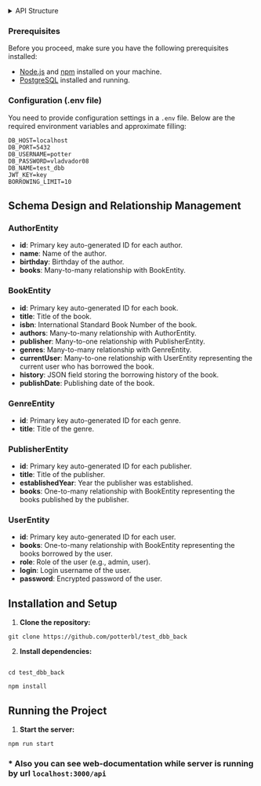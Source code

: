 <details>
  <summary>API Structure</summary>

  <table>
    <thead>
      <tr>
        <th>Route</th>
        <th>Description</th>
        <th>Methods</th>
      </tr>
    </thead>
    <tbody>
      <tr>
        <td>/authors/{id}/books</td>
        <td>Get books by author ID</td>
        <td>GET</td>
      </tr>
      <tr>
        <td>/authors</td>
        <td>Create a new author</td>
        <td>POST</td>
      </tr>
      <tr>
        <td>/books</td>
        <td>Create a new book</td>
        <td>POST</td>
      </tr>
      <tr>
        <td>/books/{id}/history</td>
        <td>Get borrowing history for a book</td>
        <td>GET</td>
      </tr>
      <tr>
        <td>/books/borrow</td>
        <td>Borrow a book</td>
        <td>POST</td>
      </tr>
      <tr>
        <td>/books/return</td>
        <td>Return a borrowed book</td>
        <td>POST</td>
      </tr>
      <tr>
        <td>/auth/sign</td>
        <td>Sign up a new user</td>
        <td>POST</td>
      </tr>
      <tr>
        <td>/auth/login</td>
        <td>Log in user</td>
        <td>POST</td>
      </tr>
      <tr>
        <td>/genres</td>
        <td>Create a new genre</td>
        <td>POST</td>
      </tr>
      <tr>
        <td>/publishers</td>
        <td>Create/Get a publisher</td>
        <td>POST/GET</td>
      </tr>
    </tbody>
  </table>

Additional Information:
- OpenAPI Version: 3.0.0
- Title: Advanced Library Management System API
- Version: 1.0
- Schemas:
  - AuthorDto
  - UserEntity
  - BookDto
  - UserDto
  - GenreDto
  - PublisherDto

</details>

### Prerequisites

Before you proceed, make sure you have the following prerequisites installed:

- [Node.js](https://nodejs.org/) and [npm](https://www.npmjs.com/) installed on your machine.
- [PostgreSQL](https://www.postgresql.org/) installed and running.

### Configuration (.env file)

You need to provide configuration settings in a `.env` file. Below are the required environment variables and approximate filling:

```plaintext
DB_HOST=localhost
DB_PORT=5432
DB_USERNAME=potter
DB_PASSWORD=vladvador08
DB_NAME=test_dbb
JWT_KEY=key
BORROWING_LIMIT=10
```


## Schema Design and Relationship Management

### AuthorEntity
- **id**: Primary key auto-generated ID for each author.
- **name**: Name of the author.
- **birthday**: Birthday of the author.
- **books**: Many-to-many relationship with BookEntity.

### BookEntity
- **id**: Primary key auto-generated ID for each book.
- **title**: Title of the book.
- **isbn**: International Standard Book Number of the book.
- **authors**: Many-to-many relationship with AuthorEntity.
- **publisher**: Many-to-one relationship with PublisherEntity.
- **genres**: Many-to-many relationship with GenreEntity.
- **currentUser**: Many-to-one relationship with UserEntity representing the current user who has borrowed the book.
- **history**: JSON field storing the borrowing history of the book.
- **publishDate**: Publishing date of the book.

### GenreEntity
- **id**: Primary key auto-generated ID for each genre.
- **title**: Title of the genre.

### PublisherEntity
- **id**: Primary key auto-generated ID for each publisher.
- **title**: Title of the publisher.
- **establishedYear**: Year the publisher was established.
- **books**: One-to-many relationship with BookEntity representing the books published by the publisher.

### UserEntity
- **id**: Primary key auto-generated ID for each user.
- **books**: One-to-many relationship with BookEntity representing the books borrowed by the user.
- **role**: Role of the user (e.g., admin, user).
- **login**: Login username of the user.
- **password**: Encrypted password of the user.

## Installation and Setup

1. **Clone the repository:**

`git clone https://github.com/potterbl/test_dbb_back`


2. **Install dependencies:**

```

cd test_dbb_back

npm install

```

## Running the Project

1. **Start the server:**

`npm run start`

### * Also you can see web-documentation while server is running by url `localhost:3000/api`
